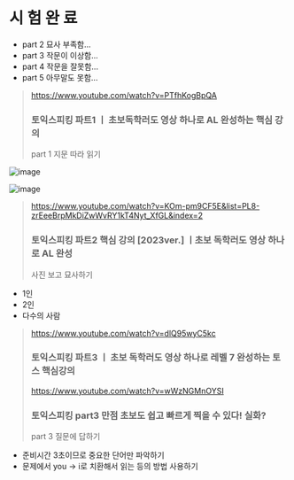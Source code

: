 # 시 험 완 료
- part 2 묘사 부족함...
- part 3 작문이 이상함...
- part 4 작문을 잘못함...
- part 5 아무말도 못함...

> https://www.youtube.com/watch?v=PTfhKogBpQA
> 
> ### 토익스피킹 파트1 ㅣ 초보독학러도 영상 하나로 AL 완성하는 핵심 강의
> part 1 지문 따라 읽기

![image](https://github.com/hanbinseo/SSAFY11th-Gwangju04-WebStudy/assets/79882952/0b337b59-9994-4329-a9a5-18e4420ff8e8)
 
![image](https://github.com/hanbinseo/SSAFY11th-Gwangju04-WebStudy/assets/79882952/aa00fe95-0875-49fe-b20d-e2efc1b10de8)

>https://www.youtube.com/watch?v=KOm-pm9CF5E&list=PL8-zrEeeBrpMkDiZwWvRY1kT4Nyt_XfGL&index=2
>
>### 토익스피킹 파트2 핵심 강의 [2023ver.] ㅣ초보 독학러도 영상 하나로 AL 완성
> 사진 보고 묘사하기

- 1인
- 2인
- 다수의 사람

> https://www.youtube.com/watch?v=dlQ95wyC5kc
>
> ### 토익스피킹 파트3 ㅣ 초보 독학러도 영상 하나로 레벨 7 완성하는 토스 핵심강의
>
> https://www.youtube.com/watch?v=wWzNGMnOYSI
>
> ### 토익스피킹 part3 만점 초보도 쉽고 빠르게 찍을 수 있다! 실화?
>
> part 3 질문에 답하기

- 준비시간 3초이므로 중요한 단어만 파악하기
- 문제에서 you -> i로 치환해서 읽는 등의 방법 사용하기
